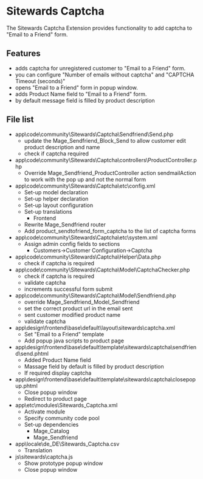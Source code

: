 Sitewards Captcha
==========================

The Sitewards Captcha Extension provides functionality to add captcha to "Email to a Friend" form.

Features
------------------
* adds captcha for unregistered customer to "Email to a Friend" form.
* you can configure "Number of emails without captcha" and "CAPTCHA Timeout (seconds)"
* opens "Email to a Friend" form in popup window.
* adds Product Name field to "Email to a Friend" form.
* by default message field is filled by product description

File list
------------------
* app\code\community\Sitewards\Captcha\Sendfriend\Send.php
	* update the Mage_Sendfriend_Block_Send to allow customer edit product description and name
	* check if captcha required
* app\code\community\Sitewards\Captcha\controllers\ProductController.php
	* Override Mage_Sendfriend_ProductController action sendmailAction to work with the pop up and not the normal form
* app\code\community\Sitewards\Captcha\etc\config.xml
	* Set-up model declaration
	* Set-up helper declaration
	* Set-up layout configuration
	* Set-up translations
		* Frontend
	* Rewrite Mage_Sendfriend router
	* Add product_sendtofriend_form_captcha to the list of captcha forms
* app\code\community\Sitewards\Captcha\etc\system.xml
	* Assign admin config fields to sections
		* Customers->Customer Configuration->Captcha
* app\code\community\Sitewards\Captcha\Helper\Data.php
	* check if captcha is required
* app\code\community\Sitewards\Captcha\Model\CaptchaChecker.php
	* check if captcha is required
	* validate captcha
	* increments successful form submit
* app\code\community\Sitewards\Captcha\Model\Sendfriend.php
	* override Mage_Sendfriend_Model_Sendfriend
	* set the correct product url in the email sent
	* sent customer modified product name
	* validate captcha
* app\design\frontend\base\default\layout\sitewards\captcha.xml
	* Set "Email to a Friend" template
	* Add popup java scripts to product page
* app\design\frontend\base\default\template\sitewards\captcha\sendfriend\send.phtml
	* Added Product Name field
	* Massage field by default is filled by product description
	* If required display captcha
* app\design\frontend\base\default\template\sitewards\captcha\closepopup.phtml
	* Close popup window
	* Redirect to product page
* app\etc\modules\Sitewards_Captcha.xml
	* Activate module
	* Specify community code pool
	* Set-up dependencies
		* Mage_Catalog
		* Mage_Sendfriend
* app\locale\de_DE\Sitewards_Captcha.csv
	* Translation
* js\sitewards\captcha.js
	* Show prototype popup window
	* Close popup window
